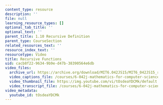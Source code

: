 ```yaml
---
content_type: resource
description: ''
file: null
learning_resource_types: []
optional_tab_title: ''
optional_text: ''
parent_title: 1.10 Recursive Definition
parent_type: CourseSection
related_resources_text: ''
resource_index_text: ''
resourcetype: Video
title: Recursive Functions
uid: cacb8f22-9634-9b9e-d47b-38390564e6db
video_files:
  archive_url: https://archive.org/download/MIT6.042JS15/MIT6_042JS15_recursivefunctions_ipod.mp4
  video_captions_file: /courses/6-042j-mathematics-for-computer-science-spring-2015/c90b4fa51619566397db8d76eac388c2_tOsdeaYDCMk.vtt
  video_thumbnail_file: https://img.youtube.com/vi/tOsdeaYDCMk/default.jpg
  video_transcript_file: /courses/6-042j-mathematics-for-computer-science-spring-2015/da0e8a4260bf6dd80f597b6d602ef13e_tOsdeaYDCMk.pdf
video_metadata:
  youtube_id: tOsdeaYDCMk
---
```

